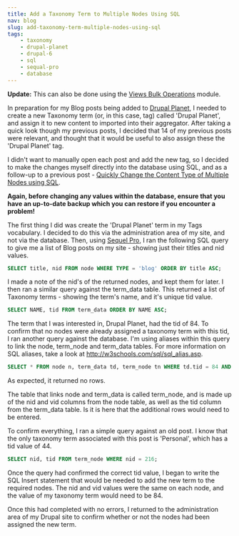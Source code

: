 ```yaml
---
title: Add a Taxonomy Term to Multiple Nodes Using SQL
nav: blog
slug: add-taxonomy-term-multiple-nodes-using-sql
tags:
    - taxonomy
    - drupal-planet
    - drupal-6
    - sql
    - sequal-pro
    - database
---
```

**Update:** This can also be done using the [Views Bulk Operations](http://drupal.org/project/views_bulk_operations) module.

In preparation for my Blog posts being added to [Drupal Planet](http://drupal.org/planet), I needed to create a new Taxonomy term (or, in this case, tag) called 'Drupal Planet', and assign it to new content to imported into their aggregator. After taking a quick look though my previous posts, I decided that 14 of my previous posts were relevant, and thought that it would be useful to also assign these the 'Drupal Planet' tag.

I didn't want to manually open each post and add the new tag, so I decided to make the changes myself directly into the database using SQL, and as a follow-up to a previous post - [Quickly Change the Content Type of Multiple Nodes using SQL](/blog/change-content-type-multiple-nodes-using-sql/).

**Again, before changing any values within the database, ensure that you have an up-to-date backup which you can restore if you encounter a problem!**

The first thing I did was create the 'Drupal Planet' term in my Tags vocabulary. I decided to do this via the administration area of my site, and not via the database. Then, using [Sequel Pro](http://www.sequelpro.com), I ran the following SQL query to give me a list of Blog posts on my site - showing just their titles and nid values.

~~~sql
SELECT title, nid FROM node WHERE TYPE = 'blog' ORDER BY title ASC;
~~~

I made a note of the nid's of the returned nodes, and kept them for later. I then ran a similar query against the term_data table. This returned a list of Taxonomy terms - showing the term's name, and it's unique tid value.

~~~sql
SELECT NAME, tid FROM term_data ORDER BY NAME ASC;
~~~

The term that I was interested in, Drupal Planet, had the tid of 84. To confirm that no nodes were already assigned a taxonomy term with this tid, I ran another query against the database. I'm using aliases within this query to link the node, term_node and term_data tables. For more information on SQL aliases, take a look at <http://w3schools.com/sql/sql_alias.asp>.

~~~sql
SELECT * FROM node n, term_data td, term_node tn WHERE td.tid = 84 AND n.nid = tn.nid AND tn.tid = td.tid;
~~~

As expected, it returned no rows.

The table that links node and term_data is called term_node, and is made up of the nid and vid columns from the node table, as well as the tid column from the term_data table. Is it is here that the additional rows would need to be entered.

To confirm everything, I ran a simple query against an old post. I know that the only taxonomy term associated with this post is 'Personal', which has a tid value of 44.

~~~sql
SELECT nid, tid FROM term_node WHERE nid = 216;
~~~

Once the query had confirmed the correct tid value, I began to write the SQL Insert statement that would be needed to add the new term to the required nodes. The nid and vid values were the same on each node, and the value of my taxonomy term would need to be 84.

Once this had completed with no errors, I returned to the administration area of my Drupal site to confirm whether or not the nodes had been assigned the new term.